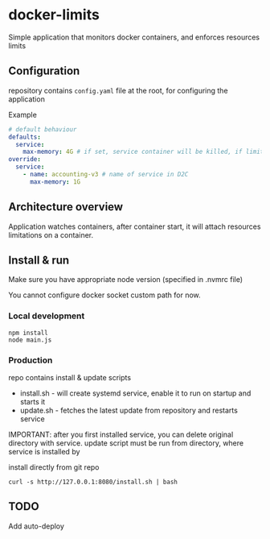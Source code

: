 # docker-limits

Simple application that monitors docker containers, and enforces resources limits

## Configuration

repository contains `config.yaml` file at the root, for configuring the application

Example

```yaml
# default behaviour
defaults:
  service:
    max-memory: 4G # if set, service container will be killed, if limit is breached
override:
  service:
    - name: accounting-v3 # name of service in D2C
      max-memory: 1G
```

## Architecture overview

Application watches containers, after container start, it will attach resources limitations on a container.

## Install & run

Make sure you have appropriate node version (specified in .nvmrc file)

You cannot configure docker socket custom path for now.

### Local development

```
npm install
node main.js
```

### Production

repo contains install & update scripts

- install.sh - will create systemd service, enable it to run on startup and starts it
- update.sh - fetches the latest update from repository and restarts service

IMPORTANT: after you first installed service, you can delete original directory with service.
update script must be run from directory, where service is installed by 

install directly from git repo
```
curl -s http://127.0.0.1:8080/install.sh | bash
```

## TODO

Add auto-deploy
